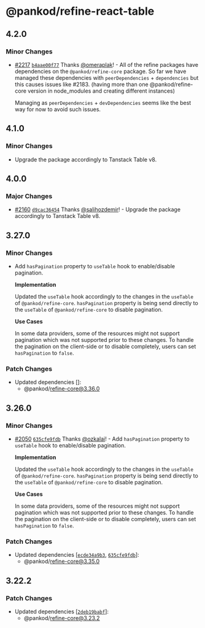 # @pankod/refine-react-table

## 4.2.0

### Minor Changes

-   [#2217](https://github.com/pankod/refine/pull/2217) [`b4aae00f77`](https://github.com/pankod/refine/commit/b4aae00f77a2476d847994db21298ae25e4cf6e5) Thanks [@omeraplak](https://github.com/omeraplak)! - All of the refine packages have dependencies on the `@pankod/refine-core` package. So far we have managed these dependencies with `peerDependencies` + `dependencies` but this causes issues like #2183. (having more than one @pankod/refine-core version in node_modules and creating different instances)

    Managing as `peerDependencies` + `devDependencies` seems like the best way for now to avoid such issues.

## 4.1.0

### Minor Changes

-   Upgrade the package accordingly to Tanstack Table v8.

## 4.0.0

### Major Changes

-   [#2160](https://github.com/pankod/refine/pull/2160) [`d9cac36454`](https://github.com/pankod/refine/commit/d9cac3645426e92d7579b18f18f39e911f6c41a5) Thanks [@salihozdemir](https://github.com/salihozdemir)! - Upgrade the package accordingly to Tanstack Table v8.

## 3.27.0

### Minor Changes

-   Add `hasPagination` property to `useTable` hook to enable/disable pagination.

    **Implementation**

    Updated the `useTable` hook accordingly to the changes in the `useTable` of `@pankod/refine-core`. `hasPagination` property is being send directly to the `useTable` of `@pankod/refine-core` to disable pagination.

    **Use Cases**

    In some data providers, some of the resources might not support pagination which was not supported prior to these changes. To handle the pagination on the client-side or to disable completely, users can set `hasPagination` to `false`.

### Patch Changes

-   Updated dependencies []:
    -   @pankod/refine-core@3.36.0

## 3.26.0

### Minor Changes

-   [#2050](https://github.com/pankod/refine/pull/2050) [`635cfe9fdb`](https://github.com/pankod/refine/commit/635cfe9fdbfe5940b950ae99c1f0b686c78bb8e5) Thanks [@ozkalai](https://github.com/ozkalai)! - Add `hasPagination` property to `useTable` hook to enable/disable pagination.

    **Implementation**

    Updated the `useTable` hook accordingly to the changes in the `useTable` of `@pankod/refine-core`. `hasPagination` property is being send directly to the `useTable` of `@pankod/refine-core` to disable pagination.

    **Use Cases**

    In some data providers, some of the resources might not support pagination which was not supported prior to these changes. To handle the pagination on the client-side or to disable completely, users can set `hasPagination` to `false`.

### Patch Changes

-   Updated dependencies [[`ecde34a9b3`](https://github.com/pankod/refine/commit/ecde34a9b38ef5667fa863f9ebb9dcb1cfff1651), [`635cfe9fdb`](https://github.com/pankod/refine/commit/635cfe9fdbfe5940b950ae99c1f0b686c78bb8e5)]:
    -   @pankod/refine-core@3.35.0

## 3.22.2

### Patch Changes

-   Updated dependencies [[`2deb19babf`](https://github.com/pankod/refine/commit/2deb19babfc6db5b00b111ec29aa5ece4c371bbc)]:
    -   @pankod/refine-core@3.23.2

